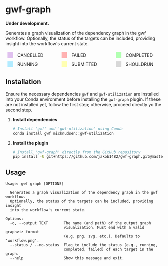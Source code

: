 # gwf-graph

**Under development.**

Generates a graph visualization of the dependency graph in the gwf workflow. Optionally, the status of the targets can be included, providing insight into the workflow's current state.

<style>
  .status-grid {
    display: grid;
    grid-template-columns: repeat(auto-fill, minmax(140px, 1fr));
    gap: 0px 24px;
    list-style-type: none;
    padding: 0;
    margin: 0 4px;
  }
  .status-item {
    display: flex;
    align-items: center;
  }
  .bullet {
    font-size: 24px;
    margin-right: 12px;
  }
</style>
<ul class="status-grid">
  <li class="status-item"><span class="bullet" style="color:#E0C1EF">&#9632;</span>CANCELLED</li>
  <li class="status-item"><span class="bullet" style="color:#FFB2B2">&#9632;</span>FAILED</li>
  <li class="status-item"><span class="bullet" style="color:#B2FFB2">&#9632;</span>COMPLETED</li>
  <li class="status-item"><span class="bullet" style="color:#B2EBFF">&#9632;</span>RUNNING</li>
  <li class="status-item"><span class="bullet" style="color:#FFFFB2">&#9632;</span>SUBMITTED</li>
  <li class="status-item"><span class="bullet" style="color:#D8D8D8">&#9632;</span>SHOULDRUN</li>
</ul>

## Installation

Ensure the necessary dependencies `gwf` and `gwf-utilization` are installed into your Conda environment before installing the `gwf-graph` plugin. If these are not installed yet, follow the first step; otherwise, proceed directly yo the second step.

1. **Install dependencies**
    ```bash
    # Install 'gwf' and 'gwf-utilization' using Conda
    conda install gwf micknudsen::gwf-utilization
    ```

2. **Install the plugin**
    ```bash
    # Install 'gwf-graph' directly from the GitHub repository
    pip install -U git+https://github.com/jakob1482/gwf-graph.git@master
    ```

## Usage 

```console no-copy
Usage: gwf graph [OPTIONS]

  Generates a graph visualization of the dependency graph in the gwf workflow.
  Optionally, the status of the targets can be included, providing insight
  into the workflow's current state.

Options:
  -o, --output TEXT       The name (and path) of the output graph
                          visualization. Must end with a valid graphviz format
                          (e.g. png, svg, etc.). Defaults to 'workflow.png'.
  --status / --no-status  Flag to include the status (e.g., running,
                          completed, failed) of each target in the graph.
  --help                  Show this message and exit.
```
